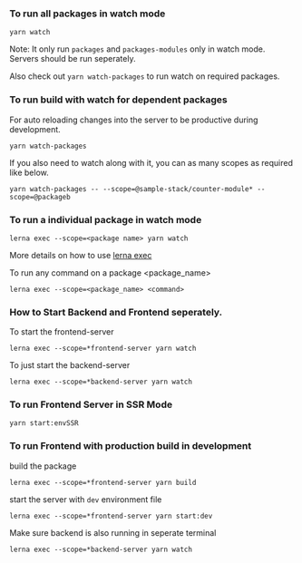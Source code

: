 


### To run all packages in watch mode

`yarn watch`

Note: It only run `packages` and `packages-modules` only in watch mode. Servers should be run seperately.

Also check out `yarn watch-packages` to run watch on required packages. 


### To run build with watch for dependent packages

For auto reloading changes into the server to be productive during development.

```
yarn watch-packages
```

If you also need to watch along with it, you can as many scopes as required like below. 

```
yarn watch-packages -- --scope=@sample-stack/counter-module* --scope=@packageb
```


### To run a individual package in watch mode

`lerna exec --scope=<package name> yarn watch`

More details on how to use [lerna exec](https://github.com/lerna/lerna/tree/master/commands/exec#options)


To run any command on a package <package_name>

`lerna exec --scope=<package_name> <command>`


### How to Start Backend and Frontend seperately.

To start the frontend-server

`lerna exec --scope=*frontend-server yarn watch`

To just start the backend-server

`lerna exec --scope=*backend-server yarn watch`


### To run Frontend Server in SSR Mode

`yarn start:envSSR`


### To run Frontend with production build in development

build the package

`lerna exec --scope=*frontend-server yarn build`

start the server with `dev` environment file

`lerna exec --scope=*frontend-server yarn start:dev`

Make sure backend is also running in seperate terminal

`lerna exec --scope=*backend-server yarn watch`



